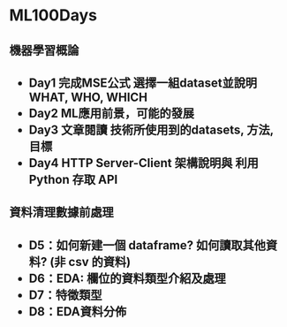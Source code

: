 # ML100Days

<h2>機器學習概論<h2>
  <ul>
    <li>Day1 完成MSE公式 選擇一組dataset並說明WHAT, WHO, WHICH</li>
    <li>Day2 ML應用前景，可能的發展</li>
    <li>Day3 文章閱讀 技術所使用到的datasets, 方法, 目標</li>
    <li>Day4 HTTP Server-Client 架構說明與 利用 Python 存取 API</li>
  </ul>

<h2>資料清理數據前處理<h2>
  <ul>
    <li>D5：如何新建一個 dataframe? 如何讀取其他資料? (非 csv 的資料)</li>
    <li>D6：EDA: 欄位的資料類型介紹及處理</li>
    <li>D7：特徵類型</li>
    <li>D8：EDA資料分佈</li>
  </ul>

